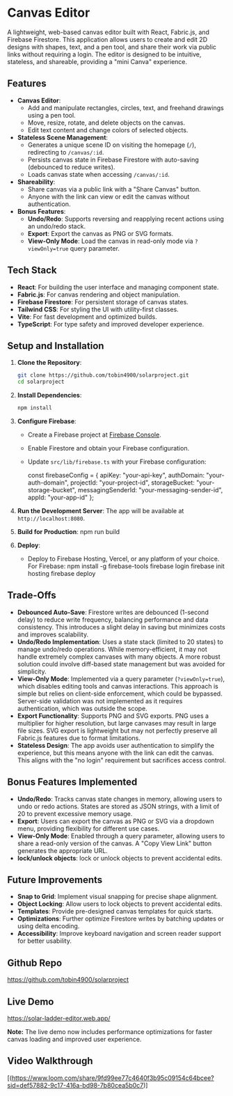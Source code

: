 # Canvas Editor

A lightweight, web-based canvas editor built with React, Fabric.js, and Firebase Firestore. This application allows users to create and edit 2D designs with shapes, text, and a pen tool, and share their work via public links without requiring a login. The editor is designed to be intuitive, stateless, and shareable, providing a "mini Canva" experience.

## Features

- **Canvas Editor**:
  - Add and manipulate rectangles, circles, text, and freehand drawings using a pen tool.
  - Move, resize, rotate, and delete objects on the canvas.
  - Edit text content and change colors of selected objects.
- **Stateless Scene Management**:
  - Generates a unique scene ID on visiting the homepage (`/`), redirecting to `/canvas/:id`.
  - Persists canvas state in Firebase Firestore with auto-saving (debounced to reduce writes).
  - Loads canvas state when accessing `/canvas/:id`.
- **Shareability**:
  - Share canvas via a public link with a "Share Canvas" button.
  - Anyone with the link can view or edit the canvas without authentication.
- **Bonus Features**:
  - **Undo/Redo**: Supports reversing and reapplying recent actions using an undo/redo stack.
  - **Export**: Export the canvas as PNG or SVG formats.
  - **View-Only Mode**: Load the canvas in read-only mode via `?viewOnly=true` query parameter.

## Tech Stack

- **React**: For building the user interface and managing component state.
- **Fabric.js**: For canvas rendering and object manipulation.
- **Firebase Firestore**: For persistent storage of canvas states.
- **Tailwind CSS**: For styling the UI with utility-first classes.
- **Vite**: For fast development and optimized builds.
- **TypeScript**: For type safety and improved developer experience.

## Setup and Installation

1. **Clone the Repository**:
   ```bash
   git clone https://github.com/tobin4900/solarproject.git
   cd solarproject
   ```

2. **Install Dependencies**:
   ```bash
   npm install
   ```

3. **Configure Firebase**:
   - Create a Firebase project at [Firebase Console](https://console.firebase.google.com/).
   - Enable Firestore and obtain your Firebase configuration.
   - Update `src/lib/firebase.ts` with your Firebase configuration:
 
     const firebaseConfig = {
       apiKey: "your-api-key",
       authDomain: "your-auth-domain",
       projectId: "your-project-id",
       storageBucket: "your-storage-bucket",
       messagingSenderId: "your-messaging-sender-id",
       appId: "your-app-id"
     };

4. **Run the Development Server**:
   The app will be available at `http://localhost:8080`.

5. **Build for Production**:
   npm run build

6. **Deploy**:
   - Deploy to Firebase Hosting, Vercel, or any platform of your choice. For Firebase:
     npm install -g firebase-tools
     firebase login
     firebase init hosting
     firebase deploy

## Trade-Offs

- **Debounced Auto-Save**: Firestore writes are debounced (1-second delay) to reduce write frequency, balancing performance and data consistency. This introduces a slight delay in saving but minimizes costs and improves scalability.
- **Undo/Redo Implementation**: Uses a state stack (limited to 20 states) to manage undo/redo operations. While memory-efficient, it may not handle extremely complex canvases with many objects. A more robust solution could involve diff-based state management but was avoided for simplicity.
- **View-Only Mode**: Implemented via a query parameter (`?viewOnly=true`), which disables editing tools and canvas interactions. This approach is simple but relies on client-side enforcement, which could be bypassed. Server-side validation was not implemented as it requires authentication, which was outside the scope.
- **Export Functionality**: Supports PNG and SVG exports. PNG uses a multiplier for higher resolution, but large canvases may result in large file sizes. SVG export is lightweight but may not perfectly preserve all Fabric.js features due to format limitations.
- **Stateless Design**: The app avoids user authentication to simplify the experience, but this means anyone with the link can edit the canvas. This aligns with the "no login" requirement but sacrifices access control.

## Bonus Features Implemented

- **Undo/Redo**: Tracks canvas state changes in memory, allowing users to undo or redo actions. States are stored as JSON strings, with a limit of 20 to prevent excessive memory usage.
- **Export**: Users can export the canvas as PNG or SVG via a dropdown menu, providing flexibility for different use cases.
- **View-Only Mode**: Enabled through a query parameter, allowing users to share a read-only version of the canvas. A "Copy View Link" button generates the appropriate URL.
- **lock/unlock objects**: lock or unlock objects to prevent accidental edits.

## Future Improvements

- **Snap to Grid**: Implement visual snapping for precise shape alignment.
- **Object Locking**: Allow users to lock objects to prevent accidental edits.
- **Templates**: Provide pre-designed canvas templates for quick starts.
- **Optimizations**: Further optimize Firestore writes by batching updates or using delta encoding.
- **Accessibility**: Improve keyboard navigation and screen reader support for better usability.

## Github Repo
https://github.com/tobin4900/solarproject

## Live Demo

https://solar-ladder-editor.web.app/

**Note:** The live demo now includes performance optimizations for faster canvas loading and improved user experience.

## Video Walkthrough

[(https://www.loom.com/share/9fd99ee77c4640f3b95c09154c64bcee?sid=def57882-9c17-416a-bd98-7b80cea5b0c7)]
